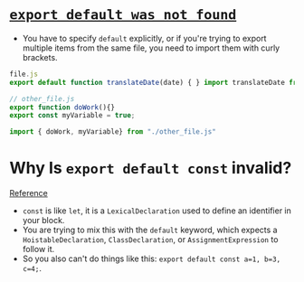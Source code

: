 # [`export default was not found`](https://stackoverflow.com/questions/45995136/javascript-export-default-was-not-found)

- You have to specify `default` explicitly, or if you're trying to export multiple items from the same file, you need to import them with curly brackets.

``` js
file.js
export default function translateDate(date) { } import translateDate from file.js

// other_file.js
export function doWork(){}
export const myVariable = true;

import { doWork, myVariable} from "./other_file.js"
```

# Why Is `export default const` invalid?
[Reference](https://stackoverflow.com/questions/36261225/why-is-export-default-const-invalid)

- `const` is like `let`, it is a `LexicalDeclaration` used to define an identifier in your block.
- You are trying to mix this with the `default` keyword, which expects a `HoistableDeclaration`, `ClassDeclaration`, or `AssignmentExpression` to follow it.
- So you also can't do things like this: `export default const a=1, b=3, c=4;`.
